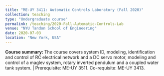 ```yaml
---
title: "ME-UY 3411: Automatic Controls Laboratory (Fall 2020)"
collection: teaching
type: "Undergraduate course"
permalink: /teaching/2020-Fall-Automatic-Controls-Lab
venue: "NYU Tandon School of Engineering"
date: 2020-07-03
location: "New York, USA"
---
```


<b>Course summary: </b>The course covers system ID, modeling, identification and control of RC electrical network and a DC servo motor, modeling and control of a maglev system, rotary inverted pendulum and a coupled water tank system. | Prerequisite: ME-UY 3511. Co-requisite: ME-UY 3413.

<!-- Heading 1
======

Heading 2
======

Heading 3
====== -->